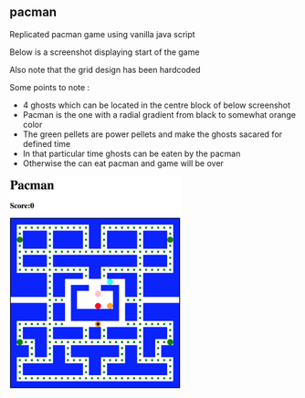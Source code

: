## pacman

Replicated pacman game using vanilla java script

Below is a screenshot displaying start of the game

Also note that the grid design has been hardcoded

Some points to note :
  * 4 ghosts which can be located in the centre block of below screenshot
  * Pacman is the one with a radial gradient from black to somewhat orange color
  * The green pellets are power pellets and make the ghosts sacared for defined time
  * In that particular time ghosts can be eaten by the pacman 
  * Otherwise the can eat pacman and game will be over

<img src="./screenshot.png" width='300px'>
